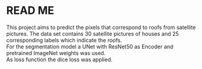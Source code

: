 # READ ME

This project aims to predict the pixels that correspond to roofs from satellite pictures. The data set contains 30 satellite pictures of houses and 25 corresponding labels which indicate the roofs. <br /> For the segmentation model a UNet with ResNet50 as Encoder and pretrained ImageNet weights was used. <br /> As loss function the dice loss was applied. 